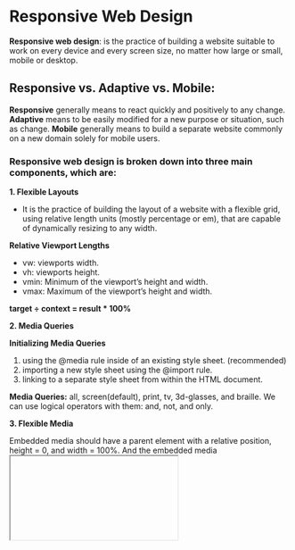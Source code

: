 # Responsive Web Design

**Responsive web design**: is the practice of building a website suitable to work on every device and every screen size, no matter how large or small, mobile or desktop.

## Responsive vs. Adaptive vs. Mobile:

**Responsive** generally means to react quickly and positively to any change. **Adaptive** means to be easily modified for a new purpose or situation, such as change. **Mobile** generally means to build a separate website commonly on a new domain solely for mobile users.

### Responsive web design is broken down into three main components, which are:

**1. Flexible Layouts**

- It is the practice of building the layout of a website with a flexible grid, using relative length units (mostly percentage or em), that are capable of dynamically resizing to any width.

**Relative Viewport Lengths**

- vw: viewports width.
- vh: viewports height.
- vmin: Minimum of the viewport’s height and width.
- vmax: Maximum of the viewport’s height and width.

**target ÷ context = result * 100%**

**2. Media Queries**

**Initializing Media Queries**

1. using the @media rule inside of an existing style sheet. (recommended)
2. importing a new style sheet using the @import rule.
3. linking to a separate style sheet from within the HTML document.

**Media Queries:** all, screen(default), print, tv, 3d-glasses, and braille. We can use logical operators with them: and, not, and only.

**3. Flexible Media**

Embedded media should have a parent element with a relative position, height = 0, and width = 100%. And the embedded media **<iframe>** should have absolute position, 100% height and 100% width.
